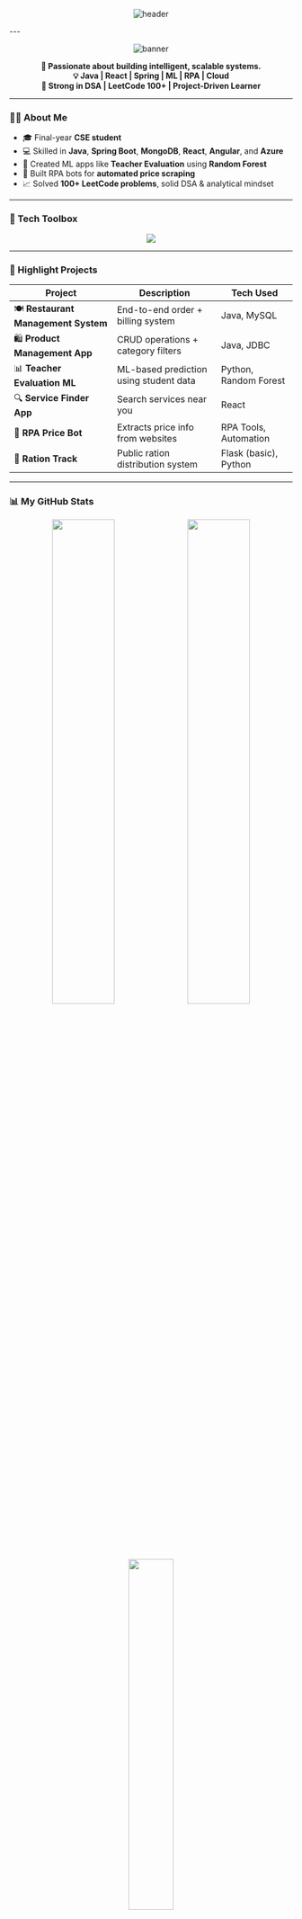 <!-- HEADER -->
<p align="center">
  <img src="https://capsule-render.vercel.app/api?type=waving&color=0D1117&height=200&section=header&text=Hi,%20I'm%20Gopinath%20R🚀&fontSize=35&fontColor=ffffff&animation=fadeIn" alt="header" />
</p>
---
<p align="center">
<img src="https://capsule-render.vercel.app/api?type=waving&color=6C63FF&height=180&section=header&text=Gopinath%20R%20🚀&fontSize=36&fontColor=ffffff&animation=fadeIn" alt="banner"/>
</p>

<p align="center">
  <b>🚀 Passionate about building intelligent, scalable systems.</b><br>
  <b>💡 Java | React | Spring | ML | RPA | Cloud</b><br>
  <b>🧠 Strong in DSA | LeetCode 100+ | Project-Driven Learner</b>
</p>

---

### 👨‍💻 About Me
- 🎓 Final-year **CSE student**
- 💻 Skilled in **Java**, **Spring Boot**, **MongoDB**, **React**, **Angular**, and **Azure**
- 🧠 Created ML apps like **Teacher Evaluation** using **Random Forest**
- 🤖 Built RPA bots for **automated price scraping**
- 📈 Solved **100+ LeetCode problems**, solid DSA & analytical mindset

---

### 🧰 Tech Toolbox

<p align="center">
  <img src="https://skillicons.dev/icons?i=java,spring,react,angular,js,ts,html,css,python,mysql,mongodb,azure,flask,git,vscode,github" />
</p>

---

### 🚀 Highlight Projects

| Project | Description | Tech Used |
|--------|-------------|-----------|
| 🍽️ **Restaurant Management System** | End-to-end order + billing system | Java, MySQL |
| 🛍️ **Product Management App** | CRUD operations + category filters | Java, JDBC |
| 📊 **Teacher Evaluation ML** | ML-based prediction using student data | Python, Random Forest |
| 🔍 **Service Finder App** | Search services near you | React |
| 🤖 **RPA Price Bot** | Extracts price info from websites | RPA Tools, Automation |
| 🧾 **Ration Track** | Public ration distribution system | Flask (basic), Python |

---

### 📊 My GitHub Stats

<div align="center">
  <img src="https://github-readme-stats.vercel.app/api?username=Gopi04-github&show_icons=true&theme=tokyonight&border_radius=10" width="47%" />
  <img src="https://github-readme-streak-stats.herokuapp.com?user=Gopi04-github&theme=tokyonight&border_radius=10" width="47%" />
  <br><br>
  <img src="https://github-readme-stats.vercel.app/api/top-langs/?username=Gopi04-github&layout=compact&theme=tokyonight&border_radius=10" width="40%" />
</div>

---

### 🌐 Connect With Me

<p align="center">
  <a href="mailto:rajagokul231@gmail.com"><img src="https://img.shields.io/badge/Gmail-D14836?style=for-the-badge&logo=gmail&logoColor=white"/></a>
  <a href="https://www.linkedin.com/in/gopinath-r-ba9932257/"><img src="https://img.shields.io/badge/LinkedIn-0077B5?style=for-the-badge&logo=linkedin&logoColor=white"/></a>
  <a href="https://github.com/Gopi04-github"><img src="https://img.shields.io/badge/GitHub-000?style=for-the-badge&logo=github&logoColor=white"/></a>
</p>

---

<p align="center">
  <img src="https://komarev.com/ghpvc/?username=Gopi04-github&style=flat-square&color=brightgreen" alt="Profile views" />
</p>
